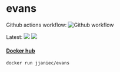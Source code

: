 # evans

Github actions workflow: ![Github workflow](https://github.com/jjaniec/oci-container-images-factory/actions/workflows/evans.yml/badge.svg)

Latest: ![](https://img.shields.io/docker/v/jjaniec/evans?arch=amd64&sort=date)
![](https://img.shields.io/docker/pulls/jjaniec/evans.svg)

#### [Docker hub](https://hub.docker.com/repository/docker/jjaniec/evans)

```bash
docker run jjaniec/evans
```
